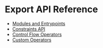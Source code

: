 # Export API Reference

- [Modules and Entrypoints](./modules_and_entrypoints.md)
- [Constraints API](./constraint_apis.md)
- [Control Flow Operators](../ir_spec/control_flow.md)
- [Custom Operators](./custom_operators.md)
